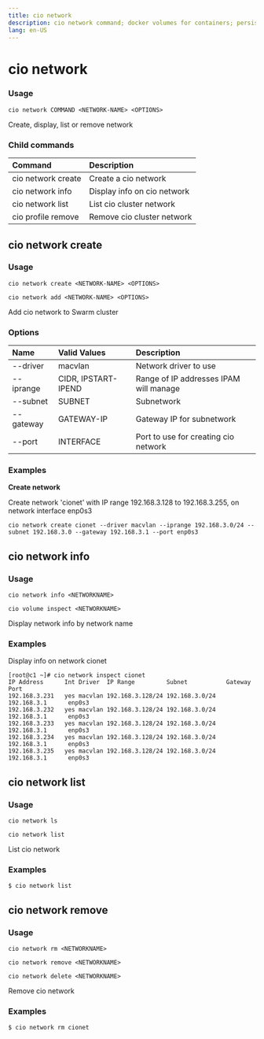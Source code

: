 ```yaml
---
title: cio network
description: cio network command; docker volumes for containers; persistent volumes for pods
lang: en-US
---
```


# cio network

<h3>Usage</h3>

`cio network COMMAND <NETWORK-NAME> <OPTIONS>`

Create, display, list or remove network

<h3>Child commands</h3>

| Command            | Description                      |
|:-------------------|:---------------------------------|
| cio network create | Create a cio network             |
| cio network info   | Display info on cio network      |
| cio network list   | List cio cluster network         |
| cio profile remove | Remove cio cluster network       |

## cio network create

<h3>Usage</h3>

`cio network create <NETWORK-NAME> <OPTIONS>`

`cio network add <NETWORK-NAME> <OPTIONS>`

Add cio network to Swarm cluster

<h3>Options</h3>

| Name       | Valid Values         | Description                            |
|:-----------|:---------------------|:---------------------------------------|
| --driver   | macvlan              | Network driver to use                  |
| --iprange  | CIDR, IPSTART-IPEND  | Range of IP addresses IPAM will manage |
| --subnet   | SUBNET               | Subnetwork                             |
| --gateway  | GATEWAY-IP           | Gateway IP for subnetwork              |
| --port     | INTERFACE            | Port to use for creating cio network   |

<h3>Examples</h3>

**Create network**

Create network 'cionet' with IP range 192.168.3.128 to 192.168.3.255, on network interface enp0s3
```
cio network create cionet --driver macvlan --iprange 192.168.3.0/24 --subnet 192.168.3.0 --gateway 192.168.3.1 --port enp0s3
```

## cio network info

<h3>Usage</h3>

`cio network info <NETWORKNAME>`

`cio volume inspect <NETWORKNAME>`

Display network info by network name

<h3>Examples</h3>

Display info on network cionet
```
[root@c1 ~]# cio network inspect cionet
IP Address      Int Driver  IP Range         Subnet           Gateway          Port
192.168.3.231   yes macvlan 192.168.3.128/24 192.168.3.0/24   192.168.3.1      enp0s3
192.168.3.232   yes macvlan 192.168.3.128/24 192.168.3.0/24   192.168.3.1      enp0s3
192.168.3.233   yes macvlan 192.168.3.128/24 192.168.3.0/24   192.168.3.1      enp0s3
192.168.3.234   yes macvlan 192.168.3.128/24 192.168.3.0/24   192.168.3.1      enp0s3
192.168.3.235   yes macvlan 192.168.3.128/24 192.168.3.0/24   192.168.3.1      enp0s3
```

## cio network list

<h3>Usage</h3>

`cio network ls`

`cio network list`

List cio network

<h3>Examples</h3>

```
$ cio network list
```

## cio network remove

<h3>Usage</h3>

`cio network rm <NETWORKNAME>`

`cio network remove <NETWORKNAME>`

`cio network delete <NETWORKNAME>`

Remove cio network

<h3>Examples</h3>

```
$ cio network rm cionet
```
